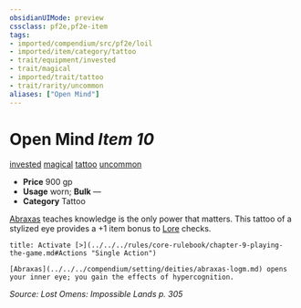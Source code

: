 ```yaml
---
obsidianUIMode: preview
cssclass: pf2e,pf2e-item
tags:
- imported/compendium/src/pf2e/loil
- imported/item/category/tattoo
- trait/equipment/invested
- trait/magical
- imported/trait/tattoo
- trait/rarity/uncommon
aliases: ["Open Mind"]
---
```

# Open Mind *Item 10*  
[invested](invested.md)  [magical](magical.md)  [tattoo](tattoo-lowg.md)  [uncommon](uncommon.md)  

- **Price** 900 gp
- **Usage** worn; **Bulk** —
- **Category** Tattoo

[Abraxas](../../setting/deities/abraxas-logm.md) teaches knowledge is the only power that matters. This tattoo of a stylized eye provides a +1 item bonus to [Lore](../../skills.md#Lore) checks.

```ad-embed-ability
title: Activate [>](../../../rules/core-rulebook/chapter-9-playing-the-game.md#Actions "Single Action")

[Abraxas](../../../compendium/setting/deities/abraxas-logm.md) opens your inner eye; you gain the effects of hypercognition.
```

*Source: Lost Omens: Impossible Lands p. 305*
